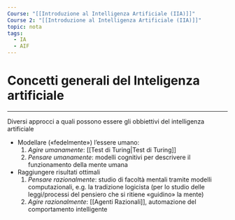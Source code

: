 ```yaml
---
Course: "[[Introduzione al Intelligenza Artificiale (IIA)]]"
Course 2: "[[Introduzione al Intelligenza Artificiale (IIA)]]"
topic: nota
tags:
  - IA
  - AIF
---
```


# Concetti generali del Inteligenza artificiale
---
Diversi approcci a quali possono essere gli obbiettivi del intelligenza artificiale 

- Modellare («fedelmente») l’essere umano:
	1.  _Agire umanamente_: [[Test di Turing|Test di Turing]] 
	2.   _Pensare umanamente_: modelli cognitivi per descrivere il funzionamento della mente umana 
- Raggiungere risultati ottimali 
	1. _Pensare razionalmente_: studio di facoltà mentali tramite modelli computazionali, e.g. la tradizione logicista (per lo studio delle leggi/processi del pensiero che si ritiene «guidino» la mente)
	2.  _Agire razionalmente_: [[Agenti Razionali]], automazione del comportamento intelligente 